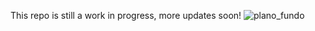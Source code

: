 This repo is still a work in progress, more updates soon!
![plano_fundo](https://github.com/user-attachments/assets/3666371e-70cf-42b8-b89e-60317e063183)

